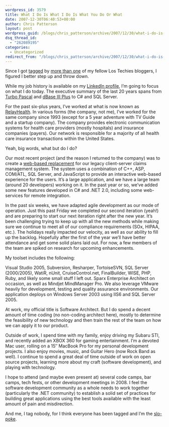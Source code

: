 ```yaml
---
wordpress_id: 3579
title: What I Do Is What I Do Is What You Do Or What
date: 2007-12-30T06:40:53+00:00
author: Chris Patterson
layout: post
wordpress_guid: /blogs/chris_patterson/archive/2007/12/30/what-i-do-is-what-i-do-is-what-you-do-or-what.aspx
dsq_thread_id:
  - "262089195"
categories:
  - Uncategorized
redirect_from: "/blogs/chris_patterson/archive/2007/12/30/what-i-do-is-what-i-do-is-what-you-do-or-what.aspx/"
---
```

Since I got [tagged](http://lostechies.com/blogs/joe_ocampo/default.aspx) by [more than one](http://www.lostechies.com/blogs/sean_chambers/default.aspx) of my fellow Los Techies bloggers, I figured I better step up and throw down.

While my job history is available on my [LinkedIn profile](http://www.linkedin.com/in/chrispatterson), I&#8217;m going to focus on what I do today. The executive summary of the last 20 years spans from [Turbo Pascal](http://en.wikipedia.org/wiki/Turbo_Pascal) and [dBase III Plus](http://en.wikipedia.org/wiki/DBASE) to C# and SQL Server.

For the past six-plus years, I&#8217;ve worked at what is now known as [RelayHealth](http://www.mckesson.com/en_us/McKesson.com/Our%2BBusinesses/RelayHealth/RelayHealth.html). In various forms (the company, not me), I&#8217;ve worked for the same company since 1993 (except for a 5 year adventure with TV Guide and a startup company). The company provides electronic communication systems for health care providers (mostly hospitals) and insurance companies (payers). Our network is responsible for a majority of all health care insurance transactions within the United States.

Yeah, big words, what but do I do?

Our most recent project (and the reason I returned to the company) was to create a [web-based replacement](https://www.relayhealth.com/rh/specific/hospitals/financialServices/ePremis/default.aspx) for our legacy client-server claims management system. The system uses a combination of C++, ASP, COM/ATL, SQL Server, and JavaScript to provide an interactive web-based experience for the users. It&#8217;s a large application, and we have a large team (around 20 developers) working on it. In the past year or so, we&#8217;ve added some new features developed in C# and .NET 2.0, including some web-services for remote integration.

In the past six weeks, we have adapted agile development as our mode of operation. Just this past Friday we completed our second iteration (yeah!) and are preparing to start our next iteration right after the new year. It&#8217;s been challenging trying to keep up with all the new methods while making sure we continue to meet all of our compliance requirements (SOx, HIPAA, etc.). The holidays really impacted our velocity, as well as our ability to fill up the backlog. Hopefully after the first of the year we&#8217;ll have better attendance and get some solid plans laid out. For now, a few members of the team are spiked on research for upcoming enhancements.

My toolset includes the following:

Visual Studio 2005, Subversion, Resharper, TortoiseSVN, SQL Server (2000/2005), WatiR, nUnit, CruiseControl.net, FinalBuilder, WISE, PHP, Ruby, and likely some small stuff I left out. Sparx Enterprise Architect on occasion, as well as Mindjet MindManager Pro. We also leverage VMware heavily for development, testing and quality assurance environments. Our application deploys on Windows Server 2003 using IIS6 and SQL Server 2005.

At work, my official title is Software Architect. But I do spend a decent amount of time coding (no non-coding architect here), mostly to determine the feasibility of new technology and then train the rest of the team on how we can apply it to our product.

Outside of work, I spend time with my family, enjoy driving my Subaru STI, and recently added an XBOX 360 for gaming entertainment. I&#8217;m a devoted Mac user, rolling on a 15&#8243; MacBook Pro for my personal development projects. I also enjoy movies, music, and Guitar Hero (now Rock Band as well). I continue to spend a great deal of time outside of work on open source projects, learning more about my craft (software development), and playing with technology. 

I hope to attend (and maybe even present at) several code camps, bar camps, tech fests, or other development meetings in 2008. I feel the software development community as a whole needs to work together (particularly the .NET community) to establish a solid set of practices for building great applications using the best tools available with the least amount of pain and misdirection.

And me, I tag nobody, for I think everyone has been tagged and I&#8217;m the [slo-poke](http://www.oldtimecandy.com/slo-poke.htm).